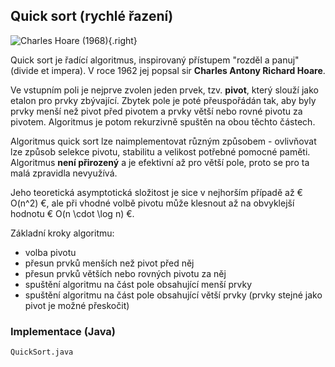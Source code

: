 ## Quick sort (rychlé řazení)

![Charles Hoare (1968)](hoare.jpg){.right}

Quick sort je řadící algoritmus, inspirovaný přístupem "rozděl a panuj" (divide et impera). V roce 1962 jej popsal sir **Charles Antony Richard Hoare**.

Ve vstupním poli je nejprve zvolen jeden prvek, tzv. **pivot**, který slouží jako etalon pro prvky zbývající. Zbytek pole je poté přeuspořádán tak, aby byly prvky menší než pivot před pivotem a prvky větší nebo rovné pivotu za pivotem. Algoritmus je potom rekurzivně spuštěn na obou těchto částech.

Algoritmus quick sort lze naimplementovat různým způsobem - ovlivňovat lze způsob selekce pivotu, stabilitu a velikost potřebné pomocné paměti. Algoritmus **není přirozený** a je efektivní až pro větší pole, proto se pro ta malá zpravidla nevyužívá.

Jeho teoretická asymptotická složitost je sice v nejhorším případě až € O(n^2) €, ale při vhodné volbě pivotu může klesnout až na obvyklejší hodnotu € O(n \cdot \log n) €.

Základní kroky algoritmu:

- volba pivotu
- přesun prvků menších než pivot před něj
- přesun prvků větších nebo rovných pivotu za něj
- spuštění algoritmu na část pole obsahující menší prvky
- spuštění algoritmu na část pole obsahující větší prvky (prvky stejné jako pivot je možné přeskočit)

### Implementace (Java)

```include:java
QuickSort.java
```